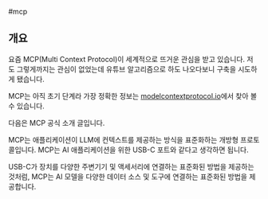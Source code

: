 #mcp

## 개요

요즘 MCP(Multi Context Protocol)이 세계적으로 뜨거운 관심을 받고 있습니다. 저도 그렇게까지는 관심이 없었는데 유튜브 알고리즘으로 하도 나오다보니 구축을 시도하게 됐습니다.

MCP는 아직 초기 단계라 가장 정확한 정보는 [modelcontextprotocol.io](https://modelcontextprotocol.io/introduction)에서 찾아 볼 수 있습니다.

다음은 MCP 공식 소개 글입니다. 

MCP는 애플리케이션이 LLM에 컨텍스트를 제공하는 방식을 표준화하는 개방형 프로토콜입니다. MCP는 AI 애플리케이션을 위한 USB-C 포트와 같다고 생각하면 됩니다. 

USB-C가 장치를 다양한 주변기기 및 액세서리에 연결하는 표준화된 방법을 제공하는 것처럼, MCP는 AI 모델을 다양한 데이터 소스 및 도구에 연결하는 표준화된 방법을 제공합니다.